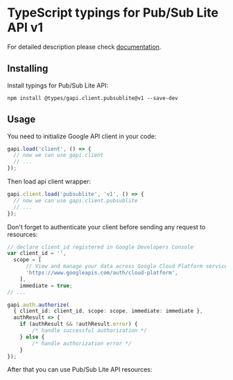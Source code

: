 # TypeScript typings for Pub/Sub Lite API v1


For detailed description please check [documentation](https://cloud.google.com/pubsub/lite/docs).

## Installing

Install typings for Pub/Sub Lite API:

```
npm install @types/gapi.client.pubsublite@v1 --save-dev
```

## Usage

You need to initialize Google API client in your code:

```typescript
gapi.load('client', () => {
  // now we can use gapi.client
  // ...
});
```

Then load api client wrapper:

```typescript
gapi.client.load('pubsublite', 'v1', () => {
  // now we can use gapi.client.pubsublite
  // ...
});
```

Don't forget to authenticate your client before sending any request to resources:

```typescript
// declare client_id registered in Google Developers Console
var client_id = '',
  scope = [ 
      // View and manage your data across Google Cloud Platform services
      'https://www.googleapis.com/auth/cloud-platform',
    ],
    immediate = true;
// ...

gapi.auth.authorize(
  { client_id: client_id, scope: scope, immediate: immediate },
  authResult => {
    if (authResult && !authResult.error) {
        /* handle successful authorization */
    } else {
        /* handle authorization error */
    }
});
```

After that you can use Pub/Sub Lite API resources:

```typescript
```
